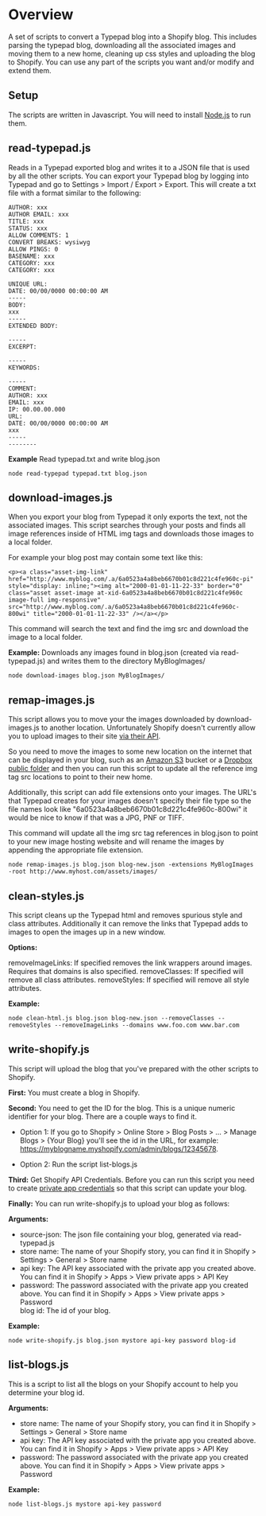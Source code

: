 # Overview

A set of scripts to convert a Typepad blog into a Shopify blog.  This includes parsing the typepad blog, downloading 
all the associated images and moving them to a new home, cleaning up css styles and uploading the blog to Shopify. 
You can use any part of the scripts you want and/or modify and extend them.

## Setup

The scripts are written in Javascript. You will need to install [Node.js](https://nodejs.org) to run them.

## read-typepad.js

Reads in a Typepad exported blog and writes it to a JSON file that is used by all the other scripts.
You can export your Typepad blog by logging into Typepad and go to Settings > Import / Export > Export. 
This will create a txt file with a format similar to the following:

	AUTHOR: xxx
	AUTHOR EMAIL: xxx
	TITLE: xxx
	STATUS: xxx
	ALLOW COMMENTS: 1
	CONVERT BREAKS: wysiwyg
	ALLOW PINGS: 0
	BASENAME: xxx
	CATEGORY: xxx
	CATEGORY: xxx
	
	UNIQUE URL:  
	DATE: 00/00/0000 00:00:00 AM
	-----
	BODY:
	xxx
	-----
	EXTENDED BODY:
	
	-----
	EXCERPT:
	
	-----
	KEYWORDS:
	
	-----
	COMMENT:
	AUTHOR: xxx
	EMAIL: xxx
	IP: 00.00.00.000
	URL: 
	DATE: 00/00/0000 00:00:00 AM
	xxx
	-----
	--------

**Example**
Read typepad.txt and write blog.json                            
         
	node read-typepad typepad.txt blog.json

## download-images.js

When you export your blog from Typepad it only exports the text, not the associated images. This script searches through
your posts and finds all image references inside of HTML img tags and downloads those images to a local folder. 

For 
example your blog post may contain some text like this:

	<p><a class="asset-img-link" href="http://www.myblog.com/.a/6a0523a4a8beb6670b01c8d221c4fe960c-pi" 
	style="display: inline;"><img alt="2000-01-01-11-22-33" border="0" 
	class="asset asset-image at-xid-6a0523a4a8beb6670b01c8d221c4fe960c image-full img-responsive" 
	src="http://www.myblog.com/.a/6a0523a4a8beb6670b01c8d221c4fe960c-800wi" title="2000-01-01-11-22-33" /></a></p>

This command will search the text and find the img src and download the image to a local folder. 

**Example:**
Downloads any images found in blog.json (created via read-typepad.js) and writes them to the directory MyBlogImages/ 

	node download-images blog.json MyBlogImages/
 
 
## remap-images.js
This script allows you to move your the images downloaded by download-images.js to another location. Unfortunately 
Shopify doesn't currently allow you to upload images to their site 
[via their API](https://ecommerce.shopify.com/c/shopify-apis-and-technology/t/upload-files-via-api-182952).
 
So you need to move the images to some new location on the internet that can be displayed in your blog, such as an 
[Amazon S3](https://aws.amazon.com/s3/) bucket or a [Dropbox public folder](https://www.dropbox.com/en/help/16) and 
then you can run this script to update all the reference img tag src locations to point to their new home. 

Additionally, this script can add file extensions onto your images. The URL's that Typepad creates for your images 
doesn't specify their file type so the file names look like "6a0523a4a8beb6670b01c8d221c4fe960c-800wi" it would be
nice to know if that was a JPG, PNF or TIFF. 

This command will update all the img src tag references in blog.json to point to your new image hosting website and
will rename the images by appending the appropriate file extension.
 
	node remap-images.js blog.json blog-new.json -extensions MyBlogImages -root http://www.myhost.com/assets/images/
 						

## clean-styles.js
This script cleans up the Typepad html and removes spurious style and class attributes. Additionally it can remove the
links that Typepad adds to images to open the images up in a new window. 

**Options:**

removeImageLinks: If specified removes the link wrappers around images. Requires that domains is also specified.
removeClasses: If specified will remove all class attributes.
removeStyles: If specified will remove all style attributes.

**Example:**

	node clean-html.js blog.json blog-new.json --removeClasses --removeStyles --removeImageLinks --domains www.foo.com www.bar.com

## write-shopify.js
This script will upload the blog that you've prepared with the other scripts to Shopify.

**First:** You must create a blog in Shopify.

**Second:** You need to get the ID for the blog. This is a unique numeric identifier for your blog. There are a couple 
ways to find it. 

- Option 1: If you go to Shopify > Online Store > Blog Posts > ... > Manage Blogs > {Your Blog} you'll see the id
in the URL, for example: https://myblogname.myshopify.com/admin/blogs/12345678.

- Option 2: Run the script list-blogs.js

**Third:** Get Shopify API Credentials. Before you can run this script you need to create 
[private app credentials](https://help.shopify.com/api/guides/api-credentials#generate-private-app-credentials) 
so that this script can update your blog. 


**Finally:** You can run write-shopify.js to upload your blog as follows:

**Arguments:**

- source-json: The json file containing your blog, generated via read-typepad.js
- store name:  The name of your Shopify story, you can find it in Shopify > Settings > General > Store name
- api key:     The API key associated with the private app you created above. You can find it in 
               Shopify > Apps > View private apps > API Key  
- password:    The password associated with the private app you created above. You can find it in 
               Shopify > Apps > View private apps > Password   
blog id:       The id of your blog. 


**Example:**

	node write-shopify.js blog.json mystore api-key password blog-id


## list-blogs.js
This is a script to list all the blogs on your Shopify account to help you determine your blog id.

**Arguments:**

- store name:  The name of your Shopify story, you can find it in Shopify > Settings > General > Store name
- api key:     The API key associated with the private app you created above. You can find it in 
               Shopify > Apps > View private apps > API Key  
- password:    The password associated with the private app you created above. You can find it in 
               Shopify > Apps > View private apps > Password   

**Example:**

	node list-blogs.js mystore api-key password
	


